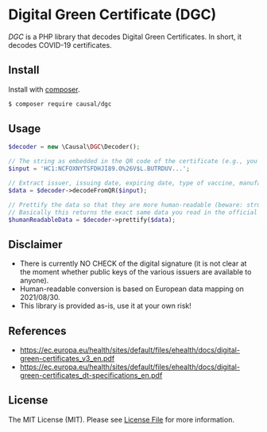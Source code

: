 # Digital Green Certificate (DGC)

*DGC* is a PHP library that decodes Digital Green Certificates. In short, it decodes COVID-19 certificates.

## Install

Install with [composer](https://getcomposer.org/).

```bash
$ composer require causal/dgc
```

## Usage

```php
$decoder = new \Causal\DGC\Decoder();

// The string as embedded in the QR code of the certificate (e.g., you can use https://qrafter.com/)
$input = 'HC1:NCFOXNYTSFDHJI89.O%26V$L.BUTRDUV...';

// Extract issuer, issuing date, expiring date, type of vaccine, manufacturer, etc.
$data = $decoder->decodeFromQR($input);

// Prettify the data so that they are more human-readable (beware: structure may change)
// Basically this returns the exact same data you read in the official Swiss app "Covid Cert"
$humanReadableData = $decoder->prettify($data);
```

## Disclaimer

- There is currently NO CHECK of the digital signature (it is not clear at the moment whether
  public keys of the various issuers are available to anyone).
- Human-readable conversion is based on European data mapping on 2021/08/30.
- This library is provided as-is, use it at your own risk!

## References

- https://ec.europa.eu/health/sites/default/files/ehealth/docs/digital-green-certificates_v3_en.pdf
- https://ec.europa.eu/health/sites/default/files/ehealth/docs/digital-green-certificates_dt-specifications_en.pdf

## License

The MIT License (MIT). Please see [License File](LICENSE) for more information.
